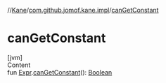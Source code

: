 //[Kane](../index.md)/[com.github.jomof.kane.impl](index.md)/[canGetConstant](can-get-constant.md)



# canGetConstant  
[jvm]  
Content  
fun [Expr](-expr/index.md).[canGetConstant](can-get-constant.md)(): [Boolean](https://kotlinlang.org/api/latest/jvm/stdlib/kotlin/-boolean/index.html)  



